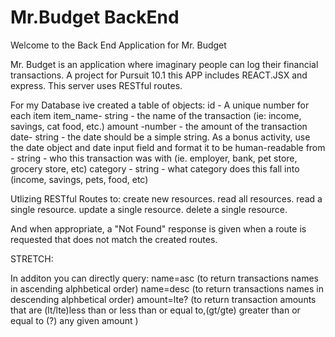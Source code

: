 # Mr.Budget BackEnd


Welcome to the Back End Application for Mr. Budget



Mr. Budget is an application where imaginary people can log their financial transactions. A project for Pursuit 10.1 this APP
includes REACT.JSX and express. This server uses RESTful routes.


For my Database ive created a table of objects: 
id - A unique number for each item
item_name- string - the name of the transaction (ie: income, savings, cat food, etc.)
amount -number - the amount of the transaction
date- string - the date should be a simple string. As a bonus activity, use the date object and date input field and format it to be human-readable
from - string - who this transaction was with (ie. employer, bank, pet store, grocery store, etc)
category - string - what category does this fall into (income, savings, pets, food, etc)

Utlizing RESTful Routes to:
  create new resources.
  read all resources.
  read a single resource.
  update a single resource.
  delete a single resource.

And when appropriate, a "Not Found" response is given when a route is requested that does not match the created routes. 


STRETCH:

In additon you can directly query:
    name=asc (to return transactions names in ascending alphbetical order)
    name=desc (to return transactions names in descending alphbetical order)
    amount=lte? (to return transaction amounts that are (lt/lte)less than or less than or equal to,(gt/gte) greater than or equal to (?) any given amount )
